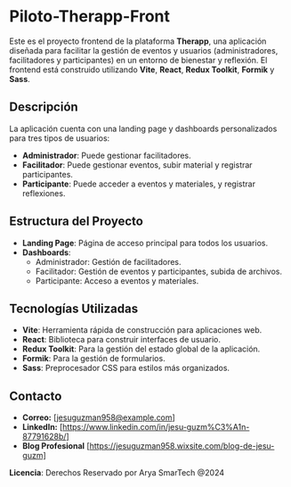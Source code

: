 # Piloto-Therapp-Front

Este es el proyecto frontend de la plataforma **Therapp**, una aplicación diseñada para facilitar la gestión de eventos y usuarios (administradores, facilitadores y participantes) en un entorno de bienestar y reflexión. El frontend está construido utilizando **Vite**, **React**, **Redux Toolkit**, **Formik** y **Sass**.

## Descripción

La aplicación cuenta con una landing page y dashboards personalizados para tres tipos de usuarios:

- **Administrador**: Puede gestionar facilitadores.
- **Facilitador**: Puede gestionar eventos, subir material y registrar participantes.
- **Participante**: Puede acceder a eventos y materiales, y registrar reflexiones.

## Estructura del Proyecto

- **Landing Page**: Página de acceso principal para todos los usuarios.
- **Dashboards**:
  - Administrador: Gestión de facilitadores.
  - Facilitador: Gestión de eventos y participantes, subida de archivos.
  - Participante: Acceso a eventos y materiales.

## Tecnologías Utilizadas

- **Vite**: Herramienta rápida de construcción para aplicaciones web.
- **React**: Biblioteca para construir interfaces de usuario.
- **Redux Toolkit**: Para la gestión del estado global de la aplicación.
- **Formik**: Para la gestión de formularios.
- **Sass**: Preprocesador CSS para estilos más organizados.

## Contacto

- **Correo:** [jesuguzman958@example.com]
- **LinkedIn:** [https://www.linkedin.com/in/jesu-guzm%C3%A1n-87791628b/]
- **Blog Profesional** [https://jesuguzman958.wixsite.com/blog-de-jesu-guzm]

**Licencia**: Derechos Reservado por Arya SmarTech @2024
